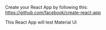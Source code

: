 Create your React App by following this: https://github.com/facebook/create-react-app

This React App will test Material UI 